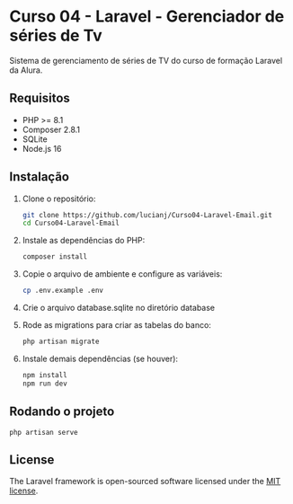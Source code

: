 # Curso 04 - Laravel - Gerenciador de séries de Tv

Sistema de gerenciamento de séries de TV do curso de formação Laravel da Alura.

## Requisitos

- PHP >= 8.1  
- Composer 2.8.1
- SQLite  
- Node.js 16

## Instalação

1. Clone o repositório:

   ```bash
   git clone https://github.com/lucianj/Curso04-Laravel-Email.git
   cd Curso04-Laravel-Email

2. Instale as dependências do PHP:

    ```bash
    composer install

3. Copie o arquivo de ambiente e configure as variáveis:

    ```bash
    cp .env.example .env

5. Crie o arquivo database.sqlite no diretório database

6. Rode as migrations para criar as tabelas do banco:

    ```bash
    php artisan migrate

7. Instale demais dependências (se houver):

    ```bash
    npm install
    npm run dev

## Rodando o projeto

    php artisan serve

## License

The Laravel framework is open-sourced software licensed under the [MIT license](https://opensource.org/licenses/MIT).
